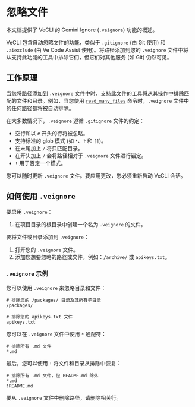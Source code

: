 # 忽略文件

本文档提供了 VeCLI 的 Gemini Ignore (`.veignore`) 功能的概述。

VeCLI 包含自动忽略文件的功能，类似于 `.gitignore` (由 Git 使用) 和 `.aiexclude` (由 Ve Code Assist 使用)。将路径添加到您的 `.veignore` 文件中将从支持此功能的工具中排除它们，但它们对其他服务 (如 Git) 仍然可见。

## 工作原理

当您将路径添加到 `.veignore` 文件中时，支持此文件的工具将从其操作中排除匹配的文件和目录。例如，当您使用 [`read_many_files`](./tools/multi-file.md) 命令时，`.veignore` 文件中的任何路径都将被自动排除。

在大多数情况下，`.veignore` 遵循 `.gitignore` 文件的约定：

- 空行和以 `#` 开头的行将被忽略。
- 支持标准的 glob 模式 (如 `*`、`?` 和 `[]`)。
- 在末尾加上 `/` 将只匹配目录。
- 在开头加上 `/` 会将路径相对于 `.veignore` 文件进行锚定。
- `!` 用于否定一个模式。

您可以随时更新 `.veignore` 文件。要应用更改，您必须重新启动 VeCLI 会话。

## 如何使用 `.veignore`

要启用 `.veignore`：

1. 在项目目录的根目录中创建一个名为 `.veignore` 的文件。

要将文件或目录添加到 `.veignore`：

1. 打开您的 `.veignore` 文件。
2. 添加您想要忽略的路径或文件，例如：`/archive/` 或 `apikeys.txt`。

### `.veignore` 示例

您可以使用 `.veignore` 来忽略目录和文件：

```
# 排除您的 /packages/ 目录及其所有子目录
/packages/

# 排除您的 apikeys.txt 文件
apikeys.txt
```

您可以在 `.veignore` 文件中使用 `*` 通配符：

```
# 排除所有 .md 文件
*.md
```

最后，您可以使用 `!` 将文件和目录从排除中恢复：

```
# 排除所有 .md 文件，但 README.md 除外
*.md
!README.md
```

要从 `.veignore` 文件中删除路径，请删除相关行。